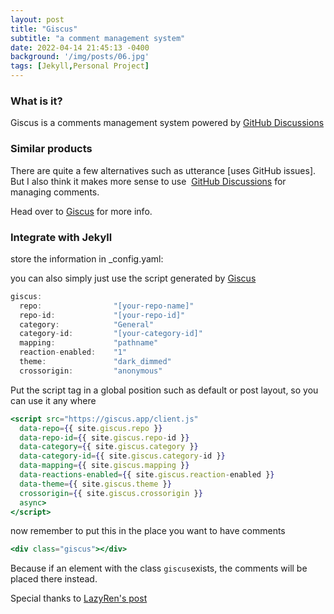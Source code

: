 ```yaml
---
layout: post
title: "Giscus"
subtitle: "a comment management system"
date: 2022-04-14 21:45:13 -0400
background: '/img/posts/06.jpg'
tags: [Jekyll,Personal Project]
---
```


### What is it?

Giscus is a comments management system powered by [GitHub Discussions](https://docs.github.com/en/discussions)

### Similar products

There are quite a few alternatives such as utterance [uses GitHub issues]. But I also think it makes more sense to use  [GitHub Discussions](https://docs.github.com/en/discussions) for managing comments.

Head over to [Giscus](https://giscus.app/) for more info.

### Integrate with Jekyll

store the information in _config.yaml:

you can also simply just use the script generated by [Giscus](https://giscus.app/) 

```jsx
giscus:
  repo:                "[your-repo-name]"
  repo-id:             "[your-repo-id]"
  category:            "General"
  category-id:         "[your-category-id]"
  mapping:             "pathname"
  reaction-enabled:    "1"
  theme:               "dark_dimmed"
  crossorigin:         "anonymous"
```

Put the script tag in a global position such as default or post layout, so you can use it any where 

```jsx
<script src="https://giscus.app/client.js"
  data-repo={{ site.giscus.repo }}
  data-repo-id={{ site.giscus.repo-id }}
  data-category={{ site.giscus.category }}
  data-category-id={{ site.giscus.category-id }}
  data-mapping={{ site.giscus.mapping }}
  data-reactions-enabled={{ site.giscus.reaction-enabled }}
  data-theme={{ site.giscus.theme }}
  crossorigin={{ site.giscus.crossorigin }}
  async>
</script>
```

now remember to put this in the place you want to have comments

```jsx
<div class="giscus"></div>
```

Because if an element with the class `giscus`exists, the comments will be placed there instead.

Special thanks to [LazyRen's post](https://lazyren.github.io/devlog/use-utterances-for-jekyll-comments.html)